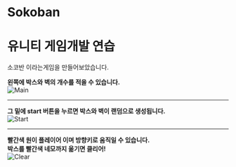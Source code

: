 # Sokoban
# 유니티 게임개발 연습<br>

소코반 이라는게임을 만들어보았습니다.<br>

<b>왼쪽에 박스와 벽의 개수를 적을 수 있습니다.</b><br>
<img src="https://cdn.discordapp.com/attachments/775517917781557248/1051473320282947745/main.PNG" alt="Main"></img>
<br>
***
<b>그 밑에 start 버튼을 누르면 박스와 벽이 랜덤으로 생성됩니다.</b><br>
<img src="https://cdn.discordapp.com/attachments/775517917781557248/1051473320828211262/start.PNG" alt="Start"></img>
<br>
***
<b>빨간색 원이 플레이어 이며 방향키로 움직일 수 있습니다.</b><br>
<b>박스를 빨간색 네모까지 옮기면 클리어!</b><br>
<img src="https://media.discordapp.net/attachments/775517917781557248/1051473319796428862/clear.PNG?width=1197&height=676" alt="Clear"></img>
